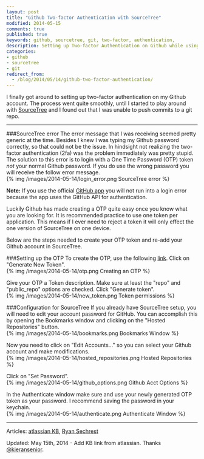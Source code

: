 ```yaml
---
layout: post
title: "Github Two-factor Authentication with SourceTree"
modified: 2014-05-15
comments: true
published: true
keywords: github, sourcetree, git, two-factor, authentication,
description: Setting up Two-factor Authentication on Github while using SourceTree.
categories: 
- github 
- sourcetree 
- git
redirect_from:
  - /blog/2014/05/14/github-two-factor-authentication/
---
```

I finally got around to setting up two-factor authentication on my Github account. The process went quite smoothly, until I started to play around with  [SourceTree](http://www.sourcetreeapp.com/) and I found out that I was unable to push commits to a git repo.

---

###SourceTree error
The error message that I was receiving seemed pretty generic at the time. Besides I knew I was typing my Github password correctly, so that could not be the issue. In hindsight not realizing the two-factor authentication (2fa) was the problem immediately was pretty stupid. The solution to this error is to login with a One Time Password (OTP)  token _not_ your normal Github password. If you do use the wrong password you will receive the follow error message.  
{% img /images/2014-05-14/login_error.png SourceTree error %}

**Note:** If you use the official [GitHub app](https://mac.github.com/) you will not run into a login error because the app uses the GitHub API for authentication.  

Luckily Github has made creating a OTP quite easy once you know what you are looking for. It is recommended practice to use one token per application. This means if I ever need to reject a token it will only effect the one version of SourceTree on one device.

Below are the steps needed to create your OTP token and re-add your Github account in SourceTree.

###Setting up the OTP
To create the OTP, use the following [link](https://github.com/settings/applications). Click on "Generate New Token".  
{% img /images/2014-05-14/otp.png Creating an OTP %}

Give your OTP a Token description. Make sure at least the "repo" and "public_repo" options are checked. Click "Generate token".  
{% img /images/2014-05-14/new_token.png Token permissions %}

###Configuration for SourceTree
If you already have SourceTree setup, you will need to edit your account password for GitHub. You can accomplish this by opening the Bookmarks window and clicking on the "Hosted Repositories" button.  
{% img /images/2014-05-14/bookmarks.png Bookmarks Window %}

Now you need to click on "Edit Accounts..." so you can select your Github account and make modifications.  
{% img /images/2014-05-14/hosted_repositories.png Hosted Repositories %}  

Click on "Set Password".  
{% img /images/2014-05-14/github_options.png Github Acct Options %}

In the Authenticate window make sure and use your newly generated OTP token as your password. I recommend saving the password in your keychain.  
{% img /images/2014-05-14/authenticate.png Authenticate Window %}

---

Articles: [atlassian KB](https://confluence.atlassian.com/display/SOURCETREEKB/Two-Factor+Authentication+%282FA%29+with+GitHub+in+SourceTree), 
[Ryan Sechrest](http://ryansechrest.com/2013/12/sourcetree-github-must-specify-two-factor-authentication-otp-code/)  

Updated: May 15th, 2014 - Add KB link from atlassian. Thanks [@kieransenior](https://twitter.com/kieransenior/statuses/466879257864847360).
